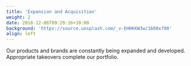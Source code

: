 ```yaml
---
title: 'Expansion and Acquisition'
weight: 2
date: 2018-12-06T09:29:16+10:00
background: 'https://source.unsplash.com/_v-EHHKKW3w/1600x700'
align: left
---
```


Our products and brands are constantly being expanded and developed. Appropriate takeovers complete our portfolio. 
